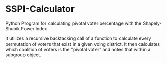 # SSPI-Calculator
Python Program for calculating pivotal voter percentage with the Shapely-Shubik Power Index

It utilizes a recursive backtacking call of a function to calculate every permutation of voters that exist in a given
voing district. It then calculates which coalition of voters is the "pivotal voter" and notes that within a subgroup object.
